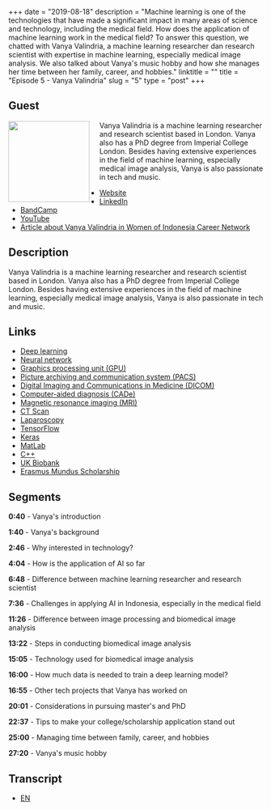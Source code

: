 +++
date = "2019-08-18"
description = "Machine learning is one of the technologies that have made a significant impact in many areas of science and technology, including the medical field. How does the application of machine learning work in the medical field? To answer this question, we chatted with Vanya Valindria, a machine learning researcher dan research scientist with expertise in machine learning, especially medical image analysis. We also talked about Vanya's music hobby and how she manages her time between her family, career, and hobbies."
linktitle = ""
title = "Episode 5 - Vanya Valindria"
slug = "5"
type = "post"
+++

## Guest

<img style="float: left; width: 160px; margin-right: 20px;" src="/img/ep5.png">

Vanya Valindria is a machine learning researcher and research scientist based in London. Vanya also has a PhD degree from Imperial College London. Besides having extensive experiences in the field of machine learning, especially medical image analysis, Vanya is also passionate in tech and music.

- [Website](https://vanya2v.wordpress.com)
- [LinkedIn](https://www.linkedin.com/in/vanyavalindria/)
- [BandCamp](https://vanya2v.bandcamp.com/)
- [YouTube](https://www.youtube.com/channel/UC000VnOeiJ_pAEl7SrlOlSg)
- [Article about Vanya Valindria in Women of Indonesia Career Network](https://wincareernetwork.com/blog/vanya-valindria)

## Description

Vanya Valindria is a machine learning researcher and research scientist based in London. Vanya also has a PhD degree from Imperial College London. Besides having extensive experiences in the field of machine learning, especially medical image analysis, Vanya is also passionate in tech and music.

<div class="audioplayer">
    <audio>
        <source src="https://anchor.fm/s/9cae1b8/podcast/play/4271978/https%3A%2F%2Fd3ctxlq1ktw2nl.cloudfront.net%2Fproduction%2F2019-7-19%2F21231434-44100-2-29efdc165e08c.mp3" rel="preload" as="audio">
    </audio>
</div>


<!-- <iframe src="https://anchor.fm/kartini-teknologi/embed/episodes/Episode-5---Pembelajaran-mesin-dan-analisis-citra-di-bidang-medis-bersama-Vanya-Valindria-e50sda" height="102px" width="400px" frameborder="0" scrolling="no"></iframe> -->

## Links

- [Deep learning](https://en.wikipedia.org/wiki/Deep_learning)
- [Neural network](https://en.wikipedia.org/wiki/Neural_network)
- [Graphics processing unit (GPU)](https://en.wikipedia.org/wiki/Graphics_processing_unit)
- [Picture archiving and communication system (PACS)](https://en.wikipedia.org/wiki/Picture_archiving_and_communication_system)
- [Digital Imaging and Communications in Medicine (DICOM)](https://en.wikipedia.org/wiki/DICOM)
- [Computer-aided diagnosis (CADe)](https://en.wikipedia.org/wiki/Computer-aided_diagnosis)
- [Magnetic resonance imaging (MRI)](https://en.wikipedia.org/wiki/Magnetic_resonance_imaging)
- [CT Scan](https://en.wikipedia.org/wiki/CT_scan)
- [Laparoscopy](https://en.wikipedia.org/wiki/Laparoscopy)
- [TensorFlow](https://www.tensorflow.org/)
- [Keras](http://keras.io/)
- [MatLab](https://www.mathworks.com/products/matlab.html)
- [C++](https://en.wikipedia.org/wiki/C%2B%2B)
- [UK Biobank](https://en.wikipedia.org/wiki/UK_Biobank)
- [Erasmus Mundus Scholarship](https://en.wikipedia.org/wiki/Erasmus_Mundus)

## Segments

**0:40** - Vanya's introduction

**1:40** - Vanya's background

**2:46** - Why interested in technology?

**4:04** - How is the application of AI so far

**6:48** - Difference between machine learning researcher and research scientist

**7:36** - Challenges in applying AI in Indonesia, especially in the medical field

**11:26** - Difference between image processing and biomedical image analysis

**13:22** - Steps in conducting biomedical image analysis

**15:05** - Technology used for biomedical image analysis

**16:00** - How much data is needed to train a deep learning model?

**16:55** - Other tech projects that Vanya has worked on

**20:01** - Considerations in pursuing master's and PhD

**22:37** - Tips to make your college/scholarship application stand out

**25:00** - Managing time between family, career, and hobbies

**27:20** - Vanya's music hobby

## Transcript

- [EN](transcript)
